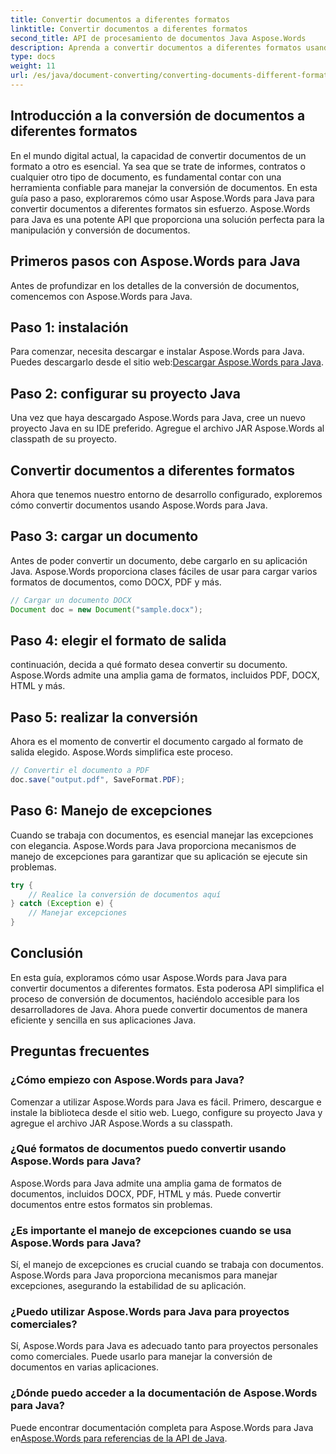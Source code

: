 ```yaml
---
title: Convertir documentos a diferentes formatos
linktitle: Convertir documentos a diferentes formatos
second_title: API de procesamiento de documentos Java Aspose.Words
description: Aprenda a convertir documentos a diferentes formatos usando Aspose.Words para Java. Guía paso a paso para una conversión eficiente de documentos.
type: docs
weight: 11
url: /es/java/document-converting/converting-documents-different-formats/
---
```


## Introducción a la conversión de documentos a diferentes formatos

En el mundo digital actual, la capacidad de convertir documentos de un formato a otro es esencial. Ya sea que se trate de informes, contratos o cualquier otro tipo de documento, es fundamental contar con una herramienta confiable para manejar la conversión de documentos. En esta guía paso a paso, exploraremos cómo usar Aspose.Words para Java para convertir documentos a diferentes formatos sin esfuerzo. Aspose.Words para Java es una potente API que proporciona una solución perfecta para la manipulación y conversión de documentos.

## Primeros pasos con Aspose.Words para Java

Antes de profundizar en los detalles de la conversión de documentos, comencemos con Aspose.Words para Java.

## Paso 1: instalación

 Para comenzar, necesita descargar e instalar Aspose.Words para Java. Puedes descargarlo desde el sitio web:[Descargar Aspose.Words para Java](https://releases.aspose.com/words/java/).

## Paso 2: configurar su proyecto Java

Una vez que haya descargado Aspose.Words para Java, cree un nuevo proyecto Java en su IDE preferido. Agregue el archivo JAR Aspose.Words al classpath de su proyecto.

## Convertir documentos a diferentes formatos

Ahora que tenemos nuestro entorno de desarrollo configurado, exploremos cómo convertir documentos usando Aspose.Words para Java.

## Paso 3: cargar un documento

Antes de poder convertir un documento, debe cargarlo en su aplicación Java. Aspose.Words proporciona clases fáciles de usar para cargar varios formatos de documentos, como DOCX, PDF y más.

```java
// Cargar un documento DOCX
Document doc = new Document("sample.docx");
```

## Paso 4: elegir el formato de salida

continuación, decida a qué formato desea convertir su documento. Aspose.Words admite una amplia gama de formatos, incluidos PDF, DOCX, HTML y más.

## Paso 5: realizar la conversión

Ahora es el momento de convertir el documento cargado al formato de salida elegido. Aspose.Words simplifica este proceso.

```java
// Convertir el documento a PDF
doc.save("output.pdf", SaveFormat.PDF);
```

## Paso 6: Manejo de excepciones

Cuando se trabaja con documentos, es esencial manejar las excepciones con elegancia. Aspose.Words para Java proporciona mecanismos de manejo de excepciones para garantizar que su aplicación se ejecute sin problemas.

```java
try {
    // Realice la conversión de documentos aquí
} catch (Exception e) {
    // Manejar excepciones
}
```

## Conclusión

En esta guía, exploramos cómo usar Aspose.Words para Java para convertir documentos a diferentes formatos. Esta poderosa API simplifica el proceso de conversión de documentos, haciéndolo accesible para los desarrolladores de Java. Ahora puede convertir documentos de manera eficiente y sencilla en sus aplicaciones Java.

## Preguntas frecuentes

### ¿Cómo empiezo con Aspose.Words para Java?

Comenzar a utilizar Aspose.Words para Java es fácil. Primero, descargue e instale la biblioteca desde el sitio web. Luego, configure su proyecto Java y agregue el archivo JAR Aspose.Words a su classpath.

### ¿Qué formatos de documentos puedo convertir usando Aspose.Words para Java?

Aspose.Words para Java admite una amplia gama de formatos de documentos, incluidos DOCX, PDF, HTML y más. Puede convertir documentos entre estos formatos sin problemas.

### ¿Es importante el manejo de excepciones cuando se usa Aspose.Words para Java?

Sí, el manejo de excepciones es crucial cuando se trabaja con documentos. Aspose.Words para Java proporciona mecanismos para manejar excepciones, asegurando la estabilidad de su aplicación.

### ¿Puedo utilizar Aspose.Words para Java para proyectos comerciales?

Sí, Aspose.Words para Java es adecuado tanto para proyectos personales como comerciales. Puede usarlo para manejar la conversión de documentos en varias aplicaciones.

### ¿Dónde puedo acceder a la documentación de Aspose.Words para Java?

Puede encontrar documentación completa para Aspose.Words para Java en[Aspose.Words para referencias de la API de Java](https://reference.aspose.com/words/java/).